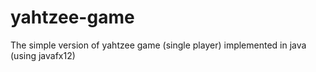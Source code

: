 # yahtzee-game
The simple version of yahtzee game (single player) implemented in java (using javafx12)

